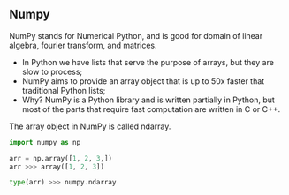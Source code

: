 ## Numpy
NumPy stands for Numerical Python, and is good for domain of linear algebra, fourier transform, and matrices.
- In Python we have lists that serve the purpose of arrays, but they are slow to process;
- NumPy aims to provide an array object that is up to 50x faster that traditional Python lists;
- Why? NumPy is a Python library and is written partially in Python, but most of the parts that require fast computation are written in C or C++.

The array object in NumPy is called ndarray.
```py
import numpy as np

arr = np.array([1, 2, 3,])
arr >>> array([1, 2, 3])

type(arr) >>> numpy.ndarray
```
